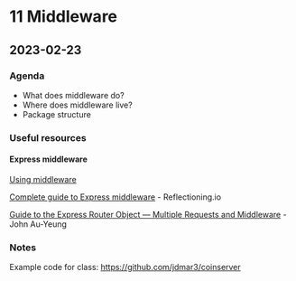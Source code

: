 # 11 Middleware

## 2023-02-23

### Agenda

- What does middleware do?
- Where does middleware live?
- Package structure

### Useful resources

#### Express middleware

[Using middleware](https://expressjs.com/en/guide/using-middleware.html)

[Complete guide to Express middleware](https://reflectoring.io/express-middleware/) - Reflectioning.io

[Guide to the Express Router Object — Multiple Requests and Middleware](https://levelup.gitconnected.com/guide-to-the-express-router-object-multiple-requests-and-middleware-9d5c99b2ade6) - John Au-Yeung

### Notes

Example code for class: https://github.com/jdmar3/coinserver
